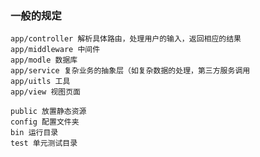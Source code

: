 ### 一般的规定  
    app/controller 解析具体路由，处理用户的输入，返回相应的结果  
    app/middleware 中间件  
    app/modle 数据库  
    app/service 复杂业务的抽象层（如复杂数据的处理，第三方服务调用  
    app/uitls 工具  
    app/view 视图页面  
  
    public 放置静态资源  
    config 配置文件夹  
    bin 运行目录  
    test 单元测试目录  
    
